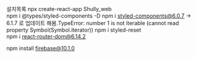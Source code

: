 설치목록
npx create-react-app Shully_web  
npm i @types/styled-components -D
npm i styled-components@6.0.7 -> 6.1.7 로 업데이트 해봄.TypeError: number 1 is not iterable (cannot read property Symbol(Symbol.iterator))
npm i styled-reset   
npm i react-router-dom@6.14.2  

npm install firebase@10.1.0